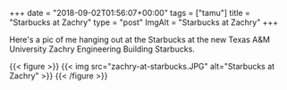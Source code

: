 +++
date = "2018-09-02T01:56:07+00:00"
tags = ["tamu"]
title = "Starbucks at Zachry"
type = "post"
ImgAlt = "Starbucks at Zachry"
+++

Here's a pic of me hanging out at the Starbucks at the new Texas A&M University
Zachry Engineering Building Starbucks.

{{< figure >}}
{{< img src="zachry-at-starbucks.JPG" alt="Starbucks at Zachry" >}}
{{< /figure >}}

